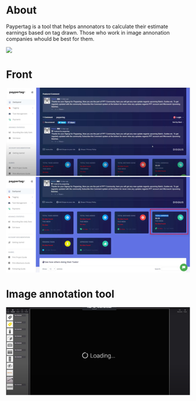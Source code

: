 # About
Paypertag is a tool that helps annonators to calculate their estimate earnings based on tag drawn. Those who work in image annonation companies whould be best for them.

[<img src="https://img.youtube.com/vi/PEV4g3VlF5w/maxresdefault.jpg" width="50%">](https://youtu.be/PEV4g3VlF5w)
# Front
![Front view](images/1.png)
![Front view](images/2.png)
# Image annotation tool 
![Front view](images/3.png)
